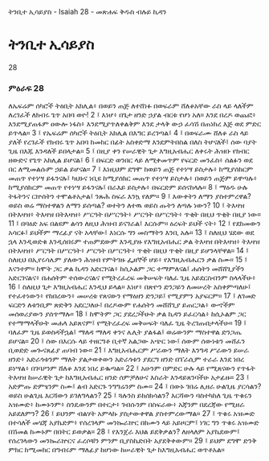 ﻿
 ትንቢተ ኢሳይያስ - Isaiah 28 - መጽሐፍ ቅዱስ ብሉይ ኪዳን
# ትንቢተ ኢሳይያስ
28
### ምዕራፍ 28
ለኤፍሬም ሰካሮች ትዕቢት አክሊል፥ በወይን ጠጅ ለተሸነፉ በወፍራም ሸለቆአቸው ራስ ላይ ላለችም ለረገፈች ለክብሩ ጌጥ አበባ ወዮ!
2 ፤ እነሆ፥ በጌታ ዘንድ ኃያል ብርቱ የሆነ አለ። እንደ በረዶ ወጨፎ፥ እንደሚያጠፋም ዐውሎ ነፋስ፥ እንደሚያጥለቀልቅም እንደ ታላቅ ውኃ ፈሳሽ በጠነከረ እጅ ወደ ምድር ይጥላል።
3 ፤ የኤፍሬም ሰካሮች ትዕቢት አክሊል በእግር ይረገጣል፤
4 ፤ በወፍራሙ ሸለቆ ራስ ላይ ያለች የረገፈች የክብሩ ጌጥ አበባ ከመከር በፊት አስቀድማ እንደምትበስል በለስ ትሆናለች፤ ሰው ባያት ጊዜ በእጁ እንዳለች ይበላታል።
5 ፤ በዚያ ቀን የሠራዊት ጌታ እግዚአብሔር ለቀሩት ሕዝቡ የክብር ዘውድና የጌጥ አክሊል ይሆናል፤
6 ፤ በፍርድ ወንበር ላይ ለሚቀመጥም የፍርድ መንፈስ፥ ሰልፉን ወደ በር ለሚመልሱም ኃይል ይሆናል።
7 ፤ እነዚህም ደግሞ ከወይን ጠጅ የተነሣ ይስታሉ፥ ከሚያሰክርም መጠጥ የተነሣ ይፋንናሉ፤ ካህኑና ነቢዩ ከሚያሰክር መጠጥ የተነሣ ይስታሉ፥ በወይን ጠጅም ይዋጣሉ፥ ከሚያሰክርም መጠጥ የተነሣ ይፋንናሉ፤ በራእይ ይስታሉ፥ በፍርድም ይሰናከላሉ።
8 ፤ ማዕዱ ሁሉ ትፋትንና ርኵሰትን ተሞልቶአታል፤ ንጹሕ ስፍራ እንኳ የለም።
9 ፤ እውቀትን ለማን ያስተምረዋል? ወይስ ወሬ ማስተዋልን ለማን ይሰጣል? ወተትን ለተዉ ወይስ ጡትን ለጣሉ ነውን?
10 ፤ ትእዛዝ በትእዛዝ፥ ትእዛዝ በትእዛዝ፥ ሥርዓት በሥርዓት፥ ሥርዓት በሥርዓት፥ ጥቂት በዚህ ጥቂት በዚያ ነው።
11 ፤ በባዕድ አፍ በልዩም ልሳን ለዚህ ሕዝብ ይናገራል፤ እርሱም። ዕረፍት ይህች ናት፥
12 ፤ የደከመውን አሳርፉ፤ ይህችም ማረፊያ ናት አላቸው፤ እነርሱ ግን መስማትን እንቢ አሉ።
13 ፤ ስለዚህ ሄደው ወደ ኋላ እንዲወድቁ እንዲሰበሩም ተጠምደውም እንዲያዙ የእግዚአብሔር ቃል ትእዛዝ በትእዛዝ፥ ትእዛዝ በትእዛዝ፥ ሥርዓት በሥርዓት፥ ሥርዓት በሥርዓት፥ ጥቂት በዚህ ጥቂት በዚያ ይሆንላቸዋል።
14 ፤ ስለዚህ በኢየሩሳሌም ያለውን ሕዝብ የምትገዙ ፌዘኞች ሆይ፥ የእግዚአብሔርን ቃል ስሙ።
15 ፤ እናንተም። ከሞት ጋር ቃል ኪዳን አድርገናል፥ ከሲኦልም ጋር ተማምለናል፤ ሐሰትን መሸሸጊያችን አድርገናልና፥ በሐሰትም ተሰውረናልና የሚትረፈረፍ መቅሠፍት ባለፈ ጊዜ አይደርስብንም ስላላችሁ፥
16 ፤ ስለዚህ ጌታ እግዚአብሔር እንዲህ ይላል። እነሆ፥ በጽዮን ድንጋይን ለመሠረት አስቀምጣለሁ፤ የተፈተነውን፥ የከበረውን፥ መሠረቱ የጸናውን የማዕዘን ድንጋይ፤ የሚያምን አያፍርም።
17 ፤ ለገመድ ፍርድን ለቱንቢም ጽድቅን አደርጋለሁ፤ በረዶውም የሐሰትን መሸሸጊያ ይጠርጋል፥ ውኆችም መሰወሪያውን ያሰጥማሉ።
18 ፤ ከሞትም ጋር ያደረጋችሁት ቃል ኪዳን ይፈርሳል፥ ከሲኦልም ጋር የተማማላችሁት መሐላ አይጸናም፤ የሚትረፈረፍ መቅሠፍት ባለፈ ጊዜ ትረገጡበታላችሁ።
19 ፤ ባለፈም ጊዜ ይወስዳችኋል፤ ማለዳ ማለዳ ቀንና ሌሊት ያልፋል፤ ወሬውንም ማስተዋል ድንጋጤ ይሆናል።
20 ፤ ሰው በእርሱ ላይ ተዘርግቶ ቢተኛ አልጋው አጭር ነው፤ ሰውም ሰውነቱን መሸፈን ቢወድድ መጐናጸፊያ ጠባብ ነው።
21 ፤ እግዚአብሔርም ሥራውን ማለት እንግዳ ሥራውን ይሠራ ዘንድ፥ አድራጎቱንም ማለት ያልታወቀውን አድራጎቱን ያደርግ ዘንድ በፐራሲም ተራራ እንደ ነበረ ይነሣል፥ በገባዖንም ሸለቆ እንደ ነበረ ይቈጣል።
22 ፤ አሁንም በምድር ሁሉ ላይ የሚጸናውን የጥፋት ትእዛዝ ከሠራዊት ጌታ ከእግዚአብሔር ዘንድ ሰምቻለሁና እስራት እንዳይጸንባችሁ አታፊዙ።
23 ፤ አድምጡ ድምፄንም ስሙ፤ ልብ አድርጉ ንግግሬንም ስሙ።
24 ፤ በውኑ ገበሬ ሊዘራ ሁልጊዜ ያርሳልን? ወይስ ሁልጊዜ እርሻውን ይገለግላልን?
25 ፤ ጓሉንስ ይከሰክሳልን? እርሻውን ባስተካከለ ጊዜ ጥቁሩን አዝሙድ፥ ከሙኑንም፥ ስንዴውንም በተርታ፥ ገብሱንም በስፍራው፥ አጃንም በደረጃው የሚዘራ አይደለምን?
26 ፤ ይህንም ብልሃት አምላኩ ያስታውቀዋል ያስተምረውማል።
27 ፤ ጥቁሩ አዝሙድ በተሳለች መሄጃ አያኬድም፥ የሰረገላም መንኰራኵር በከሙን ላይ አይዞርም፤ ነገር ግን ጥቁሩ አዝሙድ በሽመል ከሙኑም በበትር ይወቃል።
28 ፤ የእንጀራ እህል ይደቅቃልን? ለዘላለም አያኬደውም፤ የሰረገላውን መንኰራኵርና ፈረሶቹን ምንም ቢያስኬድበት አያደቅቀውም።
29 ፤ ይህም ደግሞ ድንቅ ምክር ከሚመክር በግብሩም ማለፊያ ከሆነው ከሠራዊት ጌታ ከእግዚአብሔር ወጥቶአል።
